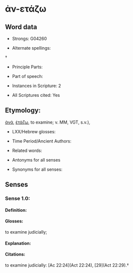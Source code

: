 # ἀν-ετάζω

<!-- Status: S2=NeedsEdits -->
<!-- Lexica used for edits:   -->

## Word data

* Strongs: G04260

* Alternate spellings:

† 

* Principle Parts: 


* Part of speech: 


* Instances in Scripture: 2

* All Scriptures cited: Yes

## Etymology: 

[ἀνά](), [ἐτάζω](), to examine; v. MM, VGT, s.v.),

* LXX/Hebrew glosses: 


* Time Period/Ancient Authors: 


* Related words: 

* Antonyms for all senses

* Synonyms for all senses: 


## Senses 


### Sense  1.0: 

#### Definition: 

#### Glosses: 

to examine judicially; 

#### Explanation: 


#### Citations: 

to examine judicially: [Ac 22:24](Act 22:24), [29](Act 22:29).†
